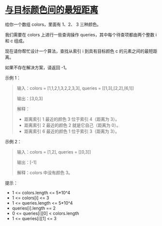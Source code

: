 #  [与目标颜色间的最短距离](https://leetcode.cn/problems/shortest-distance-to-target-color)

给你一个数组 colors，里面有  1、2、 3 三种颜色。

我们需要在 colors 上进行一些查询操作 queries，其中每个待查项都由两个整数 i 和 c 组成。

现在请你帮忙设计一个算法，查找从索引 i 到具有目标颜色 c 的元素之间的最短距离。

如果不存在解决方案，请返回 -1。

 

示例 1：

> 输入：colors = [1,1,2,1,3,2,2,3,3], queries = [[1,3],[2,2],[6,1]]
> 
> 输出：[3,0,3]
> 
> 解释： 
> 
> - 距离索引 1 最近的颜色 3 位于索引 4（距离为 3）。
> - 距离索引 2 最近的颜色 2 就是它自己（距离为 0）。
> - 距离索引 6 最近的颜色 1 位于索引 3（距离为 3）。

示例 2：

> 输入：colors = [1,2], queries = [[0,3]]
> 
> 输出：[-1]
> 
> 解释：colors 中没有颜色 3。
 

提示：

- 1 <= colors.length <= 5*10^4
- 1 <= colors[i] <= 3
- 1 <= queries.length <= 5*10^4
- queries[i].length == 2
- 0 <= queries[i][0] < colors.length
- 1 <= queries[i][1] <= 3